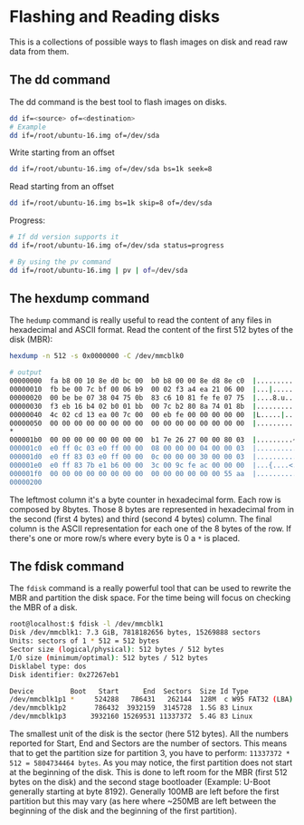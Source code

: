 # Flashing and Reading disks
This is a collections of possible ways to flash images on disk and read raw data from them.

## The dd command
The dd command is the best tool to flash images on disks.
```bash
dd if=<source> of=<destination>
# Example
dd if=/root/ubuntu-16.img of=/dev/sda
```

Write starting from an offset
```bash
dd if=/root/ubuntu-16.img of=/dev/sda bs=1k seek=8
```

Read starting from an offset
```bash
dd if=/root/ubuntu-16.img bs=1k skip=8 of=/dev/sda
```

Progress:
```bash
# If dd version supports it
dd if=/root/ubuntu-16.img of=/dev/sda status=progress

# By using the pv command
dd if=/root/ubuntu-16.img | pv | of=/dev/sda
```

## The hexdump command
The `hedump` command is really useful to read the content of any files in hexadecimal and ASCII format.
Read the content of the first 512 bytes of the disk (MBR):
```bash
hexdump -n 512 -s 0x0000000 -C /dev/mmcblk0

# output
00000000  fa b8 00 10 8e d0 bc 00  b0 b8 00 00 8e d8 8e c0  |................|
00000010  fb be 00 7c bf 00 06 b9  00 02 f3 a4 ea 21 06 00  |...|.........!..|
00000020  00 be be 07 38 04 75 0b  83 c6 10 81 fe fe 07 75  |....8.u........u|
00000030  f3 eb 16 b4 02 b0 01 bb  00 7c b2 80 8a 74 01 8b  |.........|...t..|
00000040  4c 02 cd 13 ea 00 7c 00  00 eb fe 00 00 00 00 00  |L.....|.........|
00000050  00 00 00 00 00 00 00 00  00 00 00 00 00 00 00 00  |................|
*
000001b0  00 00 00 00 00 00 00 00  b1 7e 26 27 00 00 80 03  |.........~&'....|
000001c0  e0 ff 0c 03 e0 ff 00 00  08 00 00 00 04 00 00 03  |................|
000001d0  e0 ff 83 03 e0 ff 00 00  0c 00 00 00 30 00 00 03  |............0...|
000001e0  e0 ff 83 7b e1 b6 00 00  3c 00 9c fe ac 00 00 00  |...{....<.......|
000001f0  00 00 00 00 00 00 00 00  00 00 00 00 00 00 55 aa  |..............U.|
00000200
```
The leftmost column it's a byte counter in hexadecimal form. Each row is composed by 8bytes. Those 8 bytes are represented in hexadecimal from in the second (first 4 bytes) and third (second 4 bytes) column. The final column is the ASCII representation for each one of the 8 bytes of the row. If there's one or more row/s where every byte is 0 a `*` is placed.

## The fdisk command
The `fdisk` command is a really powerful tool that can be used to rewrite the MBR and partition the disk space. For the time being will focus on checking the MBR of a disk.
```bash
root@localhost:$ fdisk -l /dev/mmcblk1
Disk /dev/mmcblk1: 7.3 GiB, 7818182656 bytes, 15269888 sectors
Units: sectors of 1 * 512 = 512 bytes
Sector size (logical/physical): 512 bytes / 512 bytes
I/O size (minimum/optimal): 512 bytes / 512 bytes
Disklabel type: dos
Disk identifier: 0x27267eb1

Device         Boot   Start      End  Sectors  Size Id Type
/dev/mmcblk1p1 *     524288   786431   262144  128M  c W95 FAT32 (LBA)
/dev/mmcblk1p2       786432  3932159  3145728  1.5G 83 Linux
/dev/mmcblk1p3      3932160 15269531 11337372  5.4G 83 Linux
```
The smallest unit of the disk is the sector (here 512 bytes).
All the numbers reported for Start, End and Sectors are the number of sectors. This means that to get the partition size for partition 3, you have to perform: `11337372 * 512 = 5804734464 bytes`.
As you may notice, the first partition does not start at the beginning of the disk. This is done to left room for the MBR (first 512 bytes on the disk) and the second stage bootloader (Example: U-Boot generally starting at byte 8192). Generally 100MB are left before the first partition but this may vary (as here where ~250MB are left between the beginning of the disk and the beginning of the first partition).